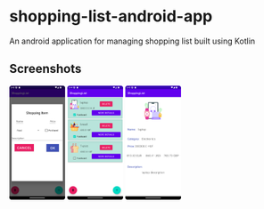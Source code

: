 # shopping-list-android-app

An android application for managing shopping list built using Kotlin

## Screenshots

<p float="left">
  <img src="/screenshots/Screenshot_20230607_154119.png" width="100" />
  <img src="/screenshots/Screenshot_2.png" width="100" /> 
  <img src="/screenshots/Screenshot_3.png" width="100" />
</p>